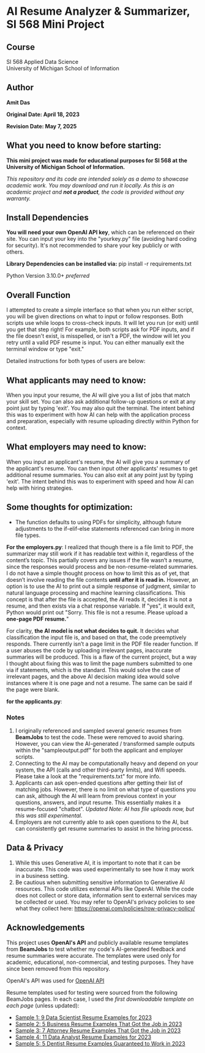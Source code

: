 # AI Resume Analyzer & Summarizer, SI 568 Mini Project

## Course
SI 568 Applied Data Science  
University of Michigan School of Information  

## Author
**Amit Das**

**Original Date: April 18, 2023** 

**Revision Date: May 7, 2025** 

## What you need to know before starting:
**This mini project was made for educational purposes for SI 568 at the University of Michigan School of Information.**

*This repository and its code are intended solely as a demo to showcase academic work. You may download and run it locally. As this is an academic project and **not a product**, the code is provided without any warranty.*

## Install Dependencies 
**You will need your own OpenAI API key**, which can be referenced on their site. You can input your key into the "yourkey.py" file (avoiding hard coding for security). It's not recommended to share your key publicly or with others.

**Library Dependencies can be installed via:**
pip install -r requirements.txt

Python Version 3.10.0+ *preferred*

## Overall Function
I attempted to create a simple interface so that when you run either script, you will be given directions on what to input or follow responses. Both scripts use while loops to cross-check inputs. It will let you run (or exit) until you get that step right! For example, both scripts ask for PDF inputs, and if the file doesn't exist, is misspelled, or isn't a PDF, the window will let you retry until a valid PDF resume is input. You can either manually exit the terminal window or type "exit."

Detailed instructions for both types of users are below:

## What applicants may need to know:
When you input your resume, the AI will give you a list of jobs that match your skill set. You can also ask additional follow-up questions or exit at any point just by typing 'exit'. You may also quit the terminal. The intent behind this was to experiment with how AI can help with the application process and preparation, especially with resume uploading directly within Python for context. 

## What employers may need to know:
When you input an applicant's resume, the AI will give you a summary of the applicant's resume. You can then input other applicants' resumes to get additional resume summaries. You can also exit at any point just by typing 'exit'. The intent behind this was to experiment with speed and how AI can help with hiring strategies.

## Some thoughts for optimization:
- The function defaults to using PDFs for simplicity, although future adjustments to the if-elif-else statements referenced can bring in more file types.
  
**For the employers.py**: I realized that though there is a file limit to PDF, the summarizer may still work if it has readable text within it, regardless of the content’s topic. This partially covers any issues if the file wasn’t a resume, since the responses would process and be non-resume-related summaries. I do not have a simple thought process on how to limit this as of yet, that doesn’t involve reading the file contents **until after it is read in.** However, an option is to use the AI to print out a simple response of judgment, similar to natural language processing and machine learning classifications. This concept is that after the file is accepted, the AI reads it, decides it is not a resume, and then exists via a chat response variable. If "yes", it would exit, Python would print out "Sorry. This file is not a resume. Please upload a **one-page PDF resume.**"

For clarity, **the AI model is not what decides to quit.** It decides what classification the input file is, and based on that, the code preemptively responds. There currently isn’t a page limit in the PDF file reader function. If a user abuses the code by uploading irrelevant pages, inaccurate summaries will be produced. This is a flaw of the current project, but a way I thought about fixing this was to limit the page numbers submitted to one via if statements, which is the standard. This would solve the case of irrelevant pages, and the above AI decision making idea would solve instances where it is one page and not a resume. The same can be said if the page were blank.

**for the applicants.py**:

### Notes
1. I originally referenced and sampled several generic resumes from **BeamJobs** to test the code. These were removed to avoid sharing. However, you can view the AI-generated / transformed sample outputs within the "sampleoutput.pdf" for both the applicant and employer scripts.
1. Connecting to the AI may be computationally heavy and depend on your system, the API (calls and other third-party limits), and Wifi speeds. Please take a look at the "requirements.txt" for more info.
1. Applicants can ask open-ended questions after getting their list of matching jobs. However, there is no limit on what type of questions you can ask, although the AI will learn from previous context in your questions, answers, and input resume. This essentially makes it a resume-focused "chatbot". *Updated Note: AI has file uploads now, but this was still experimental.*
1. Employers are not currently able to ask open questions to the AI, but can consistently get resume summaries to assist in the hiring process.

## Data & Privacy
1. While this uses Generative AI, it is important to note that it can be inaccurate. This code was used experimentally to see how it may work in a business setting.
1. Be cautious when submitting sensitive information to Generative AI resources. This code utilizes external APIs like OpenAI. While the code does not collect or store data, information sent to external services may be collected or used. You may refer to OpenAI's privacy policies to see what they collect here: https://openai.com/policies/row-privacy-policy/

## Acknowledgements

This project uses **OpenAI's API** and publicly available resume templates from **BeamJobs** to test whether my code's AI-generated feedback and resume summaries were accurate. The templates were used only for academic, educational, non-commercial, and testing purposes. They have since been removed from this repository.

OpenAI's API was used for
[OpenAI API](https://openai.com/api/)

Resume templates used for testing were sourced from the following BeamJobs pages. In each case, I used the *first downloadable template on each page* (unless updated):

- [Sample 1: 9 Data Scientist Resume Examples for 2023](https://www.beamjobs.com/resumes/data-science-resume-example-guide)
- [Sample 2: 5 Business Resume Examples That Got the Job in 2023](https://www.beamjobs.com/resumes/business-resume-examples)
- [Sample 3: 7 Attorney Resume Examples That Got the Job in 2023](https://www.beamjobs.com/resumes/attorney-resume-examples)
- [Sample 4: 11 Data Analyst Resume Examples for 2023](https://www.beamjobs.com/resumes/data-analyst-resume-examples#writing-your-data-analyst-resume)
- [Sample 5: 5 Dentist Resume Examples Guaranteed to Work in 2023](https://www.beamjobs.com/resumes/dentist-resume-examples)
